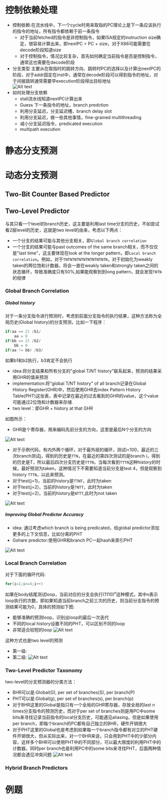 # 控制依赖处理
- 控制依赖:在流水线中，下一个cycle时用来取指的PC理论上是下一条应该执行的指令的地址，所有指令都依赖于前一条指令
    - 对于当前fetched的指令是非控制指令，如果ISA规定的instruction size确定，很容易计算出来，即nextPC = PC + size，对于X86可能需要在decode阶段知道size
    - 对于控制指令，情况比较复杂，首先如何确定当前指令是否是控制指令，通常这也需要在decode阶段
- 分支类型
主要从在取指时的跳转方向、跳转时PC的选择以及计算出nextPC的阶段，对于addr固定在inst中，通常在decode阶段可以得到指令的地址，对于间接跳转通常需要早execution阶段得出目标地址         
![Alt text](image/1-1.png)
- 如何处理分支依赖
    - stall流水线知道nextPC计算出来
    - Guess 下一条指令的地址，branch predction
    - 利用分支延迟，分支延迟槽，branch delay slot
    - 利用分支延迟，做一些其他事情，fine-grained multithreading
    - 减小分支延迟指令，predicated execution
    - multipath execution

# 静态分支预测

# 动态分支预测
## Two-Bit Counter Based Predictor

## Two-Level Predictor
与其只看一个level的branch历史，这主要是利用last time分支的历史，不如尝试看2层level的历史，这就是two level的由来，考虑以下两点：

- 一个分支的结果可能与其他分支相关，即`Global branch correlation`
- 一个分支的结果可能与past outcomes of the same branch相关，而不仅仅是"last time"，这主要体现在look at the longer pattern，即`Local branch correlation`。例如，对于`TNTNTNTNTNTNTNTNTNTN`，对于初始化为weakly taken的两位饱和计数器，将会一直在weakly taken和strongly taken之间的状态循环，导致准确度只有50%,如果能观察到到long pattern，就会发现`TNTN`的规律

### Global Branch Correlation 
##### Global history
对于一条分支指令进行预测时，考虑到前面分支指令的执行结果，这种方法称为全局历史(Global history)的分支预测，比如一下程序：
```c
if(aa == 2) /b1/
    aa = 0
if(bb == 2) /b2/
    bb = 0
if(aa != bb) /b3/
```
如果b1和b2执行，b3肯定不会执行

- idea:将分支结果和所有分支的"global T/NT history"联系起来，预测的结果采用GHR的值来预测
- implementation:将"global T/NT history" of all branch记录在Global History Register(GHR)中，然后使用GHR去index Pattern History Table(PHT)这张表，表中记录在最近的过去看到的GHR的value，这个value可能通过2位饱和计数器来存储.
- two level：即GHR + history at that GHR
  
如图所示：
- GHR是个寄存器，用来编码先前分支的方向，这里是最后N个分支的方向

![Alt text](image/1-2.png)

- 对于示例代码，有内外两个循环，对于最外层的循环，测试i<100，最近的三次branch测试j，得到的历史是`TTN`，在最近的第四次测试的是branch i，得到的历史是T，所以最后四次分支历史是`TTTN`，当每次看到`TTTN`这种history的时候，最好预测为taken，这种情况下不需要知道当前分支是test 4，但是观察到history `TTTN`，以此来预测。
- 对于test(j=1)，当前的history是`TTNT`，此时为taken
- 对于test(j=2)，当前的history是`TNTT`，此时为taken
- 对于test(j=2)，当前的history是`NTTT`,此时为not
taken

![Alt text](image/1-3.png)

##### Improving Global Predictor Accuracy

- idea: 通过考虑which branch is being predicated，给global predictor添加更多的上下文信息，比如分离的PHT
- Gshare predictor:使用GHR和branch PC一起hash来索引PHT

![Alt text](image/1-4.png)

### Local Branch Correlation
对于下面的循环代码:
```c
for(i=1;i<=4;i++)
```
如果在body结尾测试loop，当前对应的分支会执行$(1110)^{n}$这种模式，其中n表示loop执行的次数，即如果知道当前branch之前三次的历史，则当前分支指令的预测结果可能为0，具体的预测如下图:

- 能够准确的预测loop，识别出loop的最后一次迭代
- 不同的local history设置不同的PHT，可以区别不同的loop
- 非常适合较短的loop
![Alt text](image/1-5.png)

这种方式也是two level的预测
- 第一级:
- 第二级:
![Alt text](image/1-6.png)

### Two-Level Predictor Taxonomy
two-level的分支预测器的分类方法：
- BHR可以是:Global(G), per set of branches(S), per branch(P)
- PHT可以是:Global(g), per set of branches(s), per branch(p)
- 对于BHR这里的Global是指只有一个全局的GHR寄存器，存放全局的last n times分支指令的预测历史，而对于per set of branches则是用PC中some bits来寻找记录当前指令的local分支历史，可能遇见aliasing，但是如果使用per branch，即每个branch的PC都有自己独立的BHR，硬件开销很大
- 对于PHT这里的Global也是考虑到如果每一个branch指令都有对立的PHT硬件开销很大，但从实际出来，对一个BHR来说，只会用到PHT中的少部分内容，这样多个BHR可以使用PHT中的不同部分，可以最大限度的利用PHT中的计数器，同时per branch也是利用PC中的some bits来寻找PHT，后面两种情况都会遇见冲突问题
![Alt text](image/1-7.png)

### Hybrid Branch Predictors


# 例题
